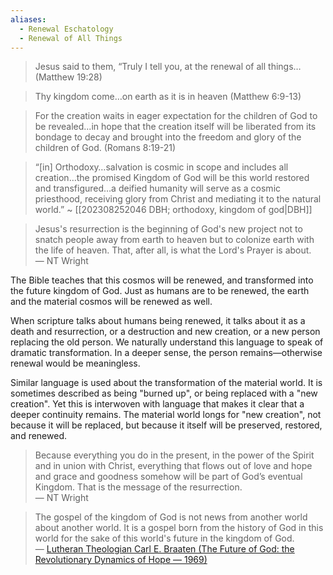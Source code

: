```yaml
---
aliases:
  - Renewal Eschatology
  - Renewal of All Things
---
```


> Jesus said to them, “Truly I tell you, at the renewal of all things… (Matthew 19:28)

> Thy kingdom come…on earth as it is in heaven (Matthew 6:9-13)

> For the creation waits in eager expectation for the children of God to be revealed...in hope that the creation itself will be liberated from its bondage to decay and brought into the freedom and glory of the children of God. (Romans 8:19-21)

> “[in] Orthodoxy…salvation is cosmic in scope and includes all creation…the promised Kingdom of God will be this world restored and transfigured…a deified humanity will serve as a cosmic priesthood, receiving glory from Christ and mediating it to the natural world.” ~ [[202308252046 DBH; orthodoxy, kingdom of god|DBH]]

> Jesus's resurrection is the beginning of God's new project not to snatch people away from earth to heaven but to colonize earth with the life of heaven. That, after all, is what the Lord's Prayer is about.  
> — NT Wright

The Bible teaches that this cosmos will be renewed, and transformed into the future kingdom of God. Just as humans are to be renewed, the earth and the material cosmos will be renewed as well. 

When scripture talks about humans being renewed, it talks about it as a death and resurrection, or a destruction and new creation, or a new person replacing the old person. We naturally understand this language to speak of dramatic transformation. In a deeper sense, the person remains—otherwise renewal would be meaningless.

Similar language is used about the transformation of the material world. It is sometimes described as being "burned up", or being replaced with a "new creation". Yet this is interwoven with language that makes it clear that a deeper continuity remains. The material world longs for "new creation", not because it will be replaced, but because it itself will be preserved, restored, and renewed.

> Because everything you do in the present, in the power of the Spirit and in union with Christ, everything that flows out of love and hope and grace and goodness somehow will be part of God’s eventual Kingdom. That is the message of the resurrection.   
> — NT Wright

> The gospel of the kingdom of God is not news from another world about another world. It is a gospel born from the history of God in this world for the sake of this world's future in the kingdom of God.  
> — [Lutheran Theologian Carl E. Braaten (The Future of God: the Revolutionary Dynamics of Hope — 1969)](//smile.amazon.com/Future-God-Revolutionary-Dynamics-Hope/dp/B001AGA3LE/ref=as_li_ss_tl?ie=UTF8&qid=1520647833&sr=8-1&keywords=The+Future+of+God+the+revolutionary+dynamics+of+hope&linkCode=ll1&tag=micahredding-20&linkId=80b3919adcc42f51a5ea3c8c935a0928)

